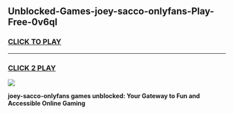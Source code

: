 
## Unblocked-Games-joey-sacco-onlyfans-Play-Free-0v6ql
<h3>
<a href="https://premium76.site?title=joey-sacco-onlyfans&ref=17A">CLICK TO PLAY</a></h3>
<hr>

<h3>
<a href="https://premium76.site?title=joey-sacco-onlyfans&ref=17A">CLICK 2 PLAY</a>
  
</h3>

<a href="https://premium76.site?title=joey-sacco-onlyfans&ref=17A"><img src="https://clearcache.store/games.png"></a>


**joey-sacco-onlyfans games unblocked: Your Gateway to Fun and Accessible Online Gaming**
